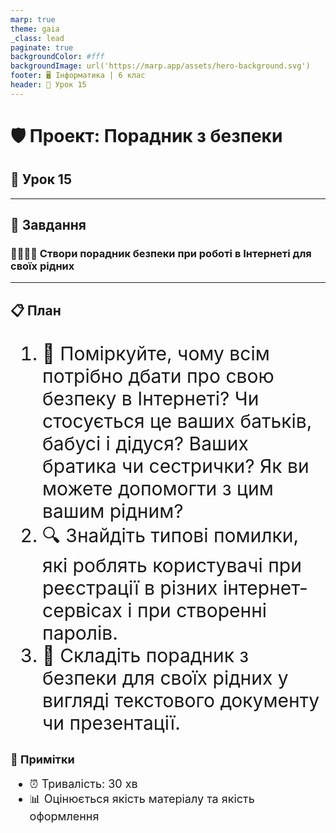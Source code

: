 ```yaml
---
marp: true
theme: gaia
_class: lead
paginate: true
backgroundColor: #fff
backgroundImage: url('https://marp.app/assets/hero-background.svg')
footer: 🖥️ Інформатика | 6 клас
header: 🏫 Урок 15
---
```


<style>

.grid-container {
  display: grid;
  grid-template-columns: 50% 50%;
  align-items: start;
}
.text-left {
  text-align: left;
  padding: 5px;
}
.image-center {
  max-width: 100%; /* Ensures the image scales within its space */
  height: auto;
  text-align: center;
  display: flex;
  align-items: center;
  justify-content: center;
}

.text-large {
  font-size: 40px;
}

.text-medium {
  font-size: 30px;
}

.text-medium-small {
  font-size: 25px;
}

.text-small {
  font-size: 18px;
}

.text-tiny {
  font-size: 14px;
}

.card {
  border: 2px solid #333;
  border-radius: 12px;
  padding: 15px;
}

.important-to-remember {
  background-color: lightyellow;
}

.borderless {
  border: 0px;
}

</style>

# 🛡️ Проект: Порадник з безпеки

## 🏫 Урок **15**

---

## 🎯 Завдання

### 👨‍👩‍👧‍👦 Створи порадник безпеки при роботі в Інтернеті для своїх рідних

---

## 📋 План

<div class="text-medium">

1. 🤔 Поміркуйте, чому всім потрібно дбати про свою безпеку в Інтернеті? Чи стосується це ваших батьків, бабусі і дідуся? Ваших братика чи сестрички? Як ви можете допомогти з цим вашим рідним?
2. 🔍 Знайдіть типові помилки, які роблять користувачі при реєстрації в різних інтернет-сервісах і при створенні паролів.
3. 📝 Складіть порадник з безпеки для своїх рідних у вигляді текстового документу чи презентації.

</div>

<div class="text-small">

**📝 Примітки**

- ⏰ Тривалість: 30 хв
- 📊 Оцінюється якість матеріалу та якість оформлення

</div>
